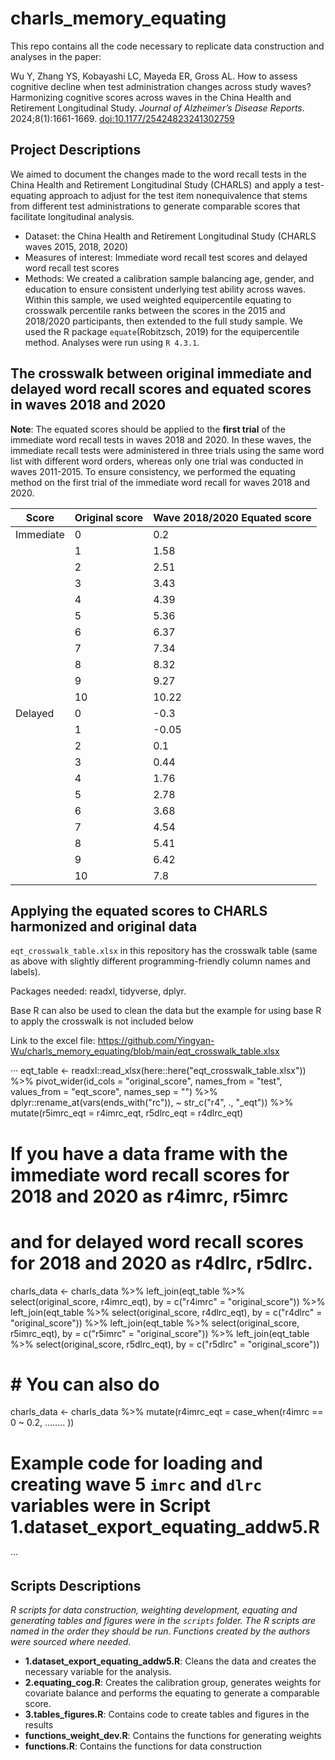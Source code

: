 # charls_memory_equating
This repo contains all the code necessary to replicate data construction and analyses in the paper: 

Wu Y, Zhang YS, Kobayashi LC, Mayeda ER, Gross AL. How to assess cognitive decline when test administration changes across study waves? Harmonizing cognitive scores across waves in the China Health and Retirement Longitudinal Study. *Journal of Alzheimer’s Disease Reports*. 2024;8(1):1661-1669. [doi:10.1177/25424823241302759](https://journals.sagepub.com/doi/10.1177/25424823241302759)

## Project Descriptions
We aimed to document the changes made to the word recall tests in the China Health and Retirement Longitudinal Study (CHARLS) and apply a test-equating approach to adjust for the test item nonequivalence that stems from different test administrations to generate comparable scores that facilitate longitudinal analysis.

* Dataset: the China Health and Retirement Longitudinal Study (CHARLS waves 2015, 2018, 2020)
* Measures of interest: Immediate word recall test scores and delayed word recall test scores
* Methods: We created a calibration sample balancing age, gender, and education to ensure consistent underlying test ability across waves. Within this sample, we used weighted equipercentile equating to crosswalk percentile ranks between the scores in the 2015 and 2018/2020 participants, then extended to the full study sample. We used the R package `equate`(Robitzsch, 2019) for the equipercentile method. Analyses were run using `R 4.3.1`.

## The crosswalk between original immediate and delayed word recall scores and equated scores in waves 2018 and 2020
**Note**: The equated scores should be applied to the **first trial** of the immediate word recall tests in waves 2018 and 2020. In these waves, the immediate recall tests were administered in three trials using the same word list with different word orders, whereas only one trial was conducted in waves 2011-2015. To ensure consistency, we performed the equating method on the first trial of the immediate word recall for waves 2018 and 2020.

|     Score        |     Original score    |     Wave 2018/2020 Equated score    |
|------------------|-----------------------|-------------------------------------|
|     Immediate    |     0                 |     0.2                             |
|                  |     1                 |     1.58                            |
|                  |     2                 |     2.51                            |
|                  |     3                 |     3.43                            |
|                  |     4                 |     4.39                            |
|                  |     5                 |     5.36                            |
|                  |     6                 |     6.37                            |
|                  |     7                 |     7.34                            |
|                  |     8                 |     8.32                            |
|                  |     9                 |     9.27                            |
|                  |     10                |     10.22                           |
|     Delayed      |     0                 |     -0.3                            |
|                  |     1                 |     -0.05                           |
|                  |     2                 |     0.1                             |
|                  |     3                 |     0.44                            |
|                  |     4                 |     1.76                            |
|                  |     5                 |     2.78                            |
|                  |     6                 |     3.68                            |
|                  |     7                 |     4.54                            |
|                  |     8                 |     5.41                            |
|                  |     9                 |     6.42                            |
|                  |     10                |     7.8                             |


## Applying the equated scores to CHARLS harmonized and original data
`eqt_crosswalk_table.xlsx` in this repository has the crosswalk table (same as above with slightly different programming-friendly column names and labels). 

Packages needed: readxl, tidyverse, dplyr.

Base R can also be used to clean the data but the example for using base R to apply the crosswalk is not included below

Link to the excel file: https://github.com/Yingyan-Wu/charls_memory_equating/blob/main/eqt_crosswalk_table.xlsx

···
eqt_table <- readxl::read_xlsx(here::here("eqt_crosswalk_table.xlsx")) %>%
  pivot_wider(id_cols = "original_score", names_from = "test", 
              values_from = "eqt_score", names_sep = "") %>%
  dplyr::rename_at(vars(ends_with("rc")), ~ str_c("r4", ., "_eqt")) %>%
  mutate(r5imrc_eqt = r4imrc_eqt,
         r5dlrc_eqt = r4dlrc_eqt)

# If you have a data frame with the immediate word recall scores for 2018 and 2020 as r4imrc, r5imrc
# and for delayed word recall scores for 2018 and 2020 as r4dlrc, r5dlrc.
charls_data <- charls_data %>%
  left_join(eqt_table %>% select(original_score, r4imrc_eqt), 
            by = c("r4imrc" = "original_score")) %>%
  left_join(eqt_table %>% select(original_score, r4dlrc_eqt), 
            by = c("r4dlrc" = "original_score")) %>%
  left_join(eqt_table %>% select(original_score, r5imrc_eqt), 
            by = c("r5imrc" = "original_score")) %>%
  left_join(eqt_table %>% select(original_score, r5dlrc_eqt), 
            by = c("r5dlrc" = "original_score"))

# # You can also do 
charls_data <- charls_data %>%
  mutate(r4imrc_eqt = case_when(r4imrc == 0 ~ 0.2,
                                ........         ))

# Example code for loading and creating wave 5 `imrc` and `dlrc` variables were in Script 1.dataset_export_equating_addw5.R
···

## Scripts Descriptions
*R scripts for data construction, weighting development, equating and generating tables and figures were in the `scripts` folder. The R scripts are named in the order they should be run. Functions created by the authors were sourced where needed.*
* **1.dataset_export_equating_addw5.R**: Cleans the data and creates the necessary variable for the analysis.
* **2.equating_cog.R**: Creates the calibration group, generates weights for covariate balance and performs the equating to generate a comparable score.
* **3.tables_figures.R**: Contains code to create tables and figures in the results
* **functions_weight_dev.R**: Contains the functions for generating weights
* **functions.R**: Contains the functions for data construction

